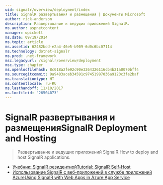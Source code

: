 ```yaml
---
uid: signalr/overview/deployment/index
title: SignalR развертывания и размещения | Документы Microsoft
author: rick-anderson
description: Развертывание и ведущих приложений SignalR.
ms.author: aspnetcontent
manager: wpickett
ms.date: 09/19/2014
ms.topic: article
ms.assetid: 62482bdd-e2a4-46e5-b909-6d0c6bc07114
ms.technology: dotnet-signalr
ms.prod: .net-framework
msc.legacyurl: /signalr/overview/deployment
msc.type: chapter
ms.openlocfilehash: 8c018a2fe92c90e3264326116cb4b21a0070bff4
ms.sourcegitcommit: 9a9483aceb34591c97451997036a9120c3fe2baf
ms.translationtype: HT
ms.contentlocale: ru-RU
ms.lasthandoff: 11/10/2017
ms.locfileid: "26504073"
---
```

<a name="signalr-deployment-and-hosting"></a><span data-ttu-id="3ae34-103">SignalR развертывания и размещения</span><span class="sxs-lookup"><span data-stu-id="3ae34-103">SignalR Deployment and Hosting</span></span>
====================
> <span data-ttu-id="3ae34-104">Развертывание и ведущих приложений SignalR.</span><span class="sxs-lookup"><span data-stu-id="3ae34-104">How to deploy and host SignalR applications.</span></span>


- [<span data-ttu-id="3ae34-105">Учебник: SignalR резидентной</span><span class="sxs-lookup"><span data-stu-id="3ae34-105">Tutorial: SignalR Self-Host</span></span>](tutorial-signalr-self-host.md)
- [<span data-ttu-id="3ae34-106">Использование SignalR с веб-приложений в службе приложений Azure</span><span class="sxs-lookup"><span data-stu-id="3ae34-106">Using SignalR with Web Apps in Azure App Service</span></span>](using-signalr-with-azure-web-sites.md)
